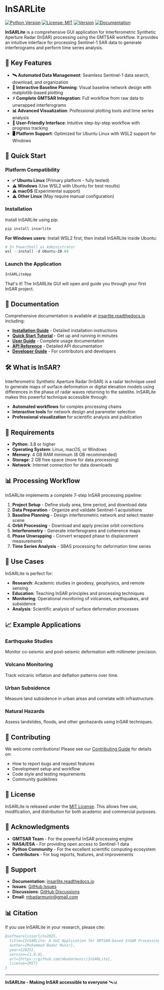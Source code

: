 # InSARLite

[![Python Version](https://img.shields.io/badge/python-3.8+-blue.svg)](https://www.python.org/downloads/)
[![License: MIT](https://img.shields.io/badge/License-MIT-green.svg)](https://opensource.org/licenses/MIT)
[![Version](https://img.shields.io/badge/version-1.1.0-blue.svg)](https://github.com/mbadarmunir/InSARLite/releases)
[![Documentation](https://img.shields.io/badge/docs-available-brightgreen.svg)](https://insarlite.readthedocs.io/)

**InSARLite** is a comprehensive GUI application for Interferometric Synthetic Aperture Radar (InSAR) processing using the GMTSAR workflow. It provides an intuitive interface for processing Sentinel-1 SAR data to generate interferograms and perform time series analysis.

## 🌟 Key Features

- **🛰️ Automated Data Management**: Seamless Sentinel-1 data search, download, and organization
- **🎯 Interactive Baseline Planning**: Visual baseline network design with matplotlib-based plotting
- **⚡ Complete GMTSAR Integration**: Full workflow from raw data to unwrapped interferograms
- **📊 Advanced Visualization**: Professional plotting tools and time series analysis
- **🔧 User-Friendly Interface**: Intuitive step-by-step workflow with progress tracking
- **🖥️ Platform Support**: Optimized for Ubuntu Linux with WSL2 support for Windows

## 🚀 Quick Start

### Platform Compatibility

- **✅ Ubuntu Linux** (Primary platform - fully tested)
- **⚠️ Windows** (Use WSL2 with Ubuntu for best results)  
- **⚠️ macOS** (Experimental support)
- **⚠️ Other Linux** (May require manual configuration)

### Installation

Install InSARLite using pip:

```bash
pip install insarlite
```

**For Windows users**: Install WSL2 first, then install InSARLite inside Ubuntu:
```powershell
# In PowerShell as Administrator
wsl --install -d Ubuntu-20.04
```

### Launch the Application

```bash
InSARLiteApp
```

That's it! The InSARLite GUI will open and guide you through your first InSAR project.

## 📖 Documentation

Comprehensive documentation is available at [insarlite.readthedocs.io](https://insarlite.readthedocs.io/) including:

- **[Installation Guide](https://insarlite.readthedocs.io/en/latest/installation.html)** - Detailed installation instructions
- **[Quick Start Tutorial](https://insarlite.readthedocs.io/en/latest/quickstart.html)** - Get up and running in minutes
- **[User Guide](https://insarlite.readthedocs.io/en/latest/user-guide/)** - Complete usage documentation
- **[API Reference](https://insarlite.readthedocs.io/en/latest/api/)** - Detailed API documentation
- **[Developer Guide](https://insarlite.readthedocs.io/en/latest/developer-guide/)** - For contributors and developers

## 🛠️ What is InSAR?

Interferometric Synthetic Aperture Radar (InSAR) is a radar technique used to generate maps of surface deformation or digital elevation models using differences in the phase of radar waves returning to the satellite. InSARLite makes this powerful technique accessible through:

- **Automated workflows** for complex processing chains
- **Interactive tools** for network design and parameter selection
- **Professional visualization** for scientific analysis and publication

## 🔧 Requirements

- **Python**: 3.8 or higher
- **Operating System**: Linux, macOS, or Windows
- **Memory**: 4 GB RAM minimum (8 GB recommended)
- **Storage**: 2 GB free space (more for data processing)
- **Network**: Internet connection for data downloads

## 📊 Processing Workflow

InSARLite implements a complete 7-step InSAR processing pipeline:

1. **Project Setup** - Define study area, time period, and download data
2. **Data Preparation** - Organize and validate Sentinel-1 acquisitions
3. **Baseline Planning** - Design interferometric network and select master scene
4. **Orbit Processing** - Download and apply precise orbit corrections
5. **Interferometry** - Generate interferograms and coherence maps
6. **Phase Unwrapping** - Convert wrapped phase to displacement measurements
7. **Time Series Analysis** - SBAS processing for deformation time series

## 🎯 Use Cases

InSARLite is perfect for:

- **Research**: Academic studies in geodesy, geophysics, and remote sensing
- **Education**: Teaching InSAR principles and processing techniques
- **Monitoring**: Operational monitoring of volcanoes, earthquakes, and subsidence
- **Analysis**: Scientific analysis of surface deformation processes

## 📈 Example Applications

### Earthquake Studies
Monitor co-seismic and post-seismic deformation with millimeter precision.

### Volcano Monitoring
Track volcanic inflation and deflation patterns over time.

### Urban Subsidence
Measure land subsidence in urban areas and correlate with infrastructure.

### Natural Hazards
Assess landslides, floods, and other geohazards using InSAR techniques.

## 🤝 Contributing

We welcome contributions! Please see our [Contributing Guide](CONTRIBUTING.md) for details on:

- How to report bugs and request features
- Development setup and workflow
- Code style and testing requirements
- Community guidelines

## 📄 License

InSARLite is released under the [MIT License](LICENSE). This allows free use, modification, and distribution for both academic and commercial purposes.

## 🙏 Acknowledgments

- **GMTSAR Team** - For the powerful InSAR processing engine
- **NASA/ESA** - For providing open access to Sentinel-1 data
- **Python Community** - For the excellent scientific computing ecosystem
- **Contributors** - For bug reports, features, and improvements

## 📧 Support

- **Documentation**: [insarlite.readthedocs.io](https://insarlite.readthedocs.io/)
- **Issues**: [GitHub Issues](https://github.com/mbadarmunir/InSARLite/issues)
- **Discussions**: [GitHub Discussions](https://github.com/mbadarmunir/InSARLite/discussions)
- **Email**: mbadarmunir@gmail.com

## 📊 Citation

If you use InSARLite in your research, please cite:

```bibtex
@software{insarlite2025,
  title={InSARLite: A GUI Application for GMTSAR-based InSAR Processing},
  author={Muhammad Badar Munir},
  year={2025},
  version={1.0.0},
  url={https://github.com/mbadarmunir/InSARLite},
  license={MIT}
}
```

---

**InSARLite - Making InSAR accessible to everyone** 🛰️📊
